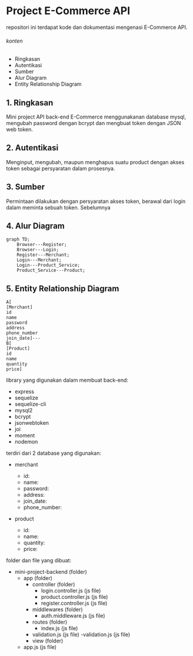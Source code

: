 # Project E-Commerce API

repositori ini terdapat kode dan dokumentasi mengenasi E-Commerce API.

###### konten

- Ringkasan
- Autentikasi
- Sumber
- Alur Diagram
- Entity Relationship Diagram

## 1. Ringkasan

Mini project API back-end E-Commerce menggunakanan database mysql, mengubah password dengan bcrypt dan mengbuat token dengan JSON web token.

## 2. Autentikasi

Menginput, mengubah, maupun menghapus suatu product dengan akses token sebagai persyaratan dalam prosesnya.

## 3. Sumber

Permintaan dilakukan dengan persyaratan akses token, berawal dari login dalam meminta sebuah token. Sebelumnya 

## 4. Alur Diagram

```mermaid
graph TD;
    Browser---Register;
    Browser---Login;
    Register---Merchant;
    Login---Merchant;
    Login---Product_Service;
    Product_Service---Product;
```

## 5. Entity Relationship Diagram

```
A[
[Merchant]
id
name
password
address
phone_number
join_date]---
B[
[Product]
id
name
quantity
price]

```



library yang digunakan dalam membuat back-end:
- express
- sequelize
- sequelize-cli
- mysql2
- bcrypt
- jsonwebtoken
- joi
- moment
- nodemon

terdiri dari 2 database yang digunakan:
- merchant
    - id:
    - name:
    - password:
    - address:
    - join_date:
    - phone_number:

- product
    - id:
    - name:
    - quantity:
    - price:

folder dan file yang dibuat:

- mini-project-backend (folder)
    - app (folder)
        - controller (folder)
            - login.controller.js (js file)
            - product.controller.js (js file)
            - register.controller.js (js file)
        - middlewares (folder)
            - auth.middleware.js (js file)
        - routes (folder)
            - index.js (js file)
        - validation.js (js file)
            -validation.js (js file)
        - view (folder)
    - app.js (js file)